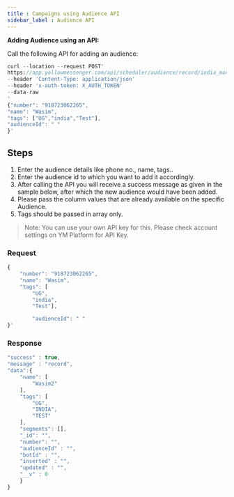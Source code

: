 ```yaml
---
title : Campaigns using Audience API
sidebar_label : Audience API
---
```

**Adding Audience using an API:**

Call the following API for adding an audience:

```js
curl --location --request POST' 
https://app.yellowmessenger.com/api/scheduler/audience/record/india_mock_test?bot=x1588761516561 
--header 'Content-Type: application/json' 
--header 'x-auth-token: X_AUTH_TOKEN' 
--data-raw 
'
{"number": "918723062265",
"name": "Wasim",
"tags": ["UG","india","Test"],
"audienceId": " "
}'
```

## Steps 

1. Enter the audience details like phone no., name, tags..
2. Enter the audience id to which you want to add it accordingly.
3. After calling the API you will receive a success message as given in the sample below, after
which the new audience would have been added.
4. Please pass the column values that are already available on the specific Audience.
5. Tags should be passed in array only.

> Note: You can use your own API key for this. Please check account settings on YM Platform for API
Key.

### Request
```js
{
    "number": "918723062265",
    "name": "Wasim",
    "tags": [
        "UG",
        "india",
        "Test"],

        "audienceId": " "
}'
``` 

### Response

```js
"success" : true,
"message" : "record",
"data":{
    "name": [
        "Wasim2"
    ],
    "tags": [
        "UG",
        "INDIA",
        "TEST"
    ],
    "segments": [],
    "_id": "",
    "number": "",
    "audienceId" : "",
    "botId" : "",
    "inserted" : "",
    "updated" : "",
    "__v" : 0
    }
}
```
